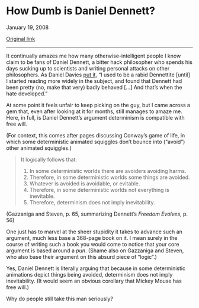 How Dumb is Daniel Dennett?
===========================

January 19, 2008

[Original link](http://www.aaronsw.com/weblog/dennettdumb)

* * * * *

It continually amazes me how many otherwise-intelligent people I know
claim to be fans of Daniel Dennett, a bitter hack philosopher who spends
his days sucking up to scientists and writing personal attacks on other
philosophers. As Daniel Davies [put
it](http://econ161.berkeley.edu/movable_type/archives/001288.html), “I
used to be a rabid Dennettite [until] I started reading more widely in
the subject, and found that Dennett had been pretty (no, make that very)
badly behaved […] And that’s when the hate developed.”

At some point it feels unfair to keep picking on the guy, but I came
across a gem that, even after looking at it for months, still manages to
amaze me. Here, in full, is Daniel Dennett’s argument determinism is
compatible with free will.

(For context, this comes after pages discussing Conway’s game of life,
in which some deterministic animated squiggles don’t bounce into
(“avoid”) other animated squiggles.)

> It logically follows that:
>
> 1.  In some deterministic worlds there are avoiders avoiding harms.
> 2.  Therefore, in some deterministic worlds some things are avoided.
> 3.  Whatever is avoided is avoidable, or evitable.
> 4.  Therefore, in some deterministic worlds not everything is
>     inevitable.
> 5.  Therefore, determinism does not imply inevitability.

(Gazzaniga and Steven, p. 65, summarizing Dennett’s *Freedom Evolves*,
p. 56)

One just has to marvel at the sheer stupidity it takes to advance such
an argument, much less base a 368-page book on it. I mean surely in the
course of writing such a book you would come to notice that your core
argument is based around a *pun*. (Shame also on Gazzaniga and Steven,
who also base their argument on this absurd piece of “logic”.)

Yes, Daniel Dennett is literally arguing that because in some
deterministic animations depict things being avoided, determinism does
not imply inevitability. (It would seem an obvious corollary that Mickey
Mouse has free will.)

Why do people still take this man seriously?
